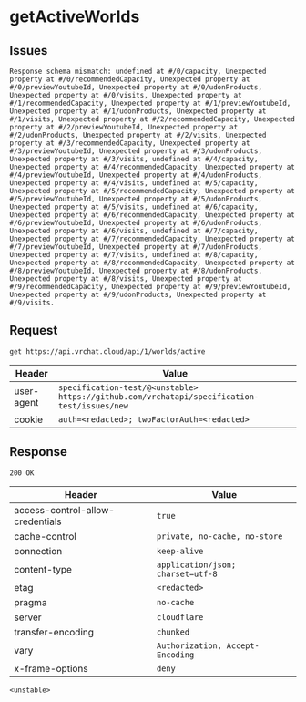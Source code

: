 # getActiveWorlds

## Issues
```
Response schema mismatch: undefined at #/0/capacity, Unexpected property at #/0/recommendedCapacity, Unexpected property at #/0/previewYoutubeId, Unexpected property at #/0/udonProducts, Unexpected property at #/0/visits, Unexpected property at #/1/recommendedCapacity, Unexpected property at #/1/previewYoutubeId, Unexpected property at #/1/udonProducts, Unexpected property at #/1/visits, Unexpected property at #/2/recommendedCapacity, Unexpected property at #/2/previewYoutubeId, Unexpected property at #/2/udonProducts, Unexpected property at #/2/visits, Unexpected property at #/3/recommendedCapacity, Unexpected property at #/3/previewYoutubeId, Unexpected property at #/3/udonProducts, Unexpected property at #/3/visits, undefined at #/4/capacity, Unexpected property at #/4/recommendedCapacity, Unexpected property at #/4/previewYoutubeId, Unexpected property at #/4/udonProducts, Unexpected property at #/4/visits, undefined at #/5/capacity, Unexpected property at #/5/recommendedCapacity, Unexpected property at #/5/previewYoutubeId, Unexpected property at #/5/udonProducts, Unexpected property at #/5/visits, undefined at #/6/capacity, Unexpected property at #/6/recommendedCapacity, Unexpected property at #/6/previewYoutubeId, Unexpected property at #/6/udonProducts, Unexpected property at #/6/visits, undefined at #/7/capacity, Unexpected property at #/7/recommendedCapacity, Unexpected property at #/7/previewYoutubeId, Unexpected property at #/7/udonProducts, Unexpected property at #/7/visits, undefined at #/8/capacity, Unexpected property at #/8/recommendedCapacity, Unexpected property at #/8/previewYoutubeId, Unexpected property at #/8/udonProducts, Unexpected property at #/8/visits, Unexpected property at #/9/recommendedCapacity, Unexpected property at #/9/previewYoutubeId, Unexpected property at #/9/udonProducts, Unexpected property at #/9/visits.
```

## Request
`get https://api.vrchat.cloud/api/1/worlds/active`

| Header | Value |
| ------ | ----- |
| user-agent | `specification-test/@<unstable> https://github.com/vrchatapi/specification-test/issues/new` |
| cookie | `auth=<redacted>; twoFactorAuth=<redacted>` |


## Response
`200 OK`

| Header | Value |
| ------ | ----- |
| access-control-allow-credentials | `true` |
| cache-control | `private, no-cache, no-store` |
| connection | `keep-alive` |
| content-type | `application/json; charset=utf-8` |
| etag | `<redacted>` |
| pragma | `no-cache` |
| server | `cloudflare` |
| transfer-encoding | `chunked` |
| vary | `Authorization, Accept-Encoding` |
| x-frame-options | `deny` |

```jsonc
<unstable>
```
